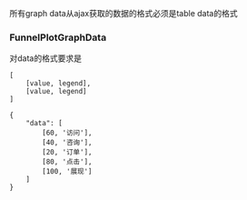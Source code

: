 所有graph data从ajax获取的数据的格式必须是table data的格式

### FunnelPlotGraphData

对data的格式要求是

```
[
    [value, legend],
    [value, legend]
]

```

```
{
    "data": [
        [60, '访问'],
        [40, '咨询'],
        [20, '订单'],
        [80, '点击'],
        [100, '展现']
    ]
}
```


